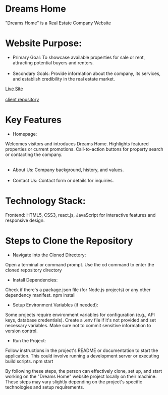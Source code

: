 


# Dreams Home
"Dreams Home" is a Real Estate Company Website
# Website Purpose:

* Primary Goal: To showcase available properties for sale or rent, attracting potential buyers and renters.
 <br><br/>
* Secondary Goals: Provide information about the company, its services, and establish credibility in the real estate market.

[Live Site](https://www.myreactapp.com)
<br><br/>
[client repository](https://github.com/jubaer131/Dreams-home-10.git)


#  Key Features 
*  Homepage:

Welcomes visitors and introduces Dreams Home.
Highlights featured properties or current promotions.
Call-to-action buttons for property search or contacting the company.
<br><br/>
*  About Us:
Company background, history, and values.
<br><br/>
*  Contact Us:
Contact form or details for inquiries.

# Technology Stack:

Frontend: HTML5, CSS3, react.js, JavaScript for interactive features and responsive design.


# Steps to Clone the Repository

* Navigate into the Cloned Directory:

Open a terminal or command prompt.
Use the cd command to enter the cloned repository directory

* Install Dependencies:

Check if there's a package.json file (for Node.js projects) or any other dependency manifest.
npm install

* Setup Environment Variables (if needed):

Some projects require environment variables for configuration (e.g., API keys, database credentials).
Create a .env file if it's not provided and set necessary variables. Make sure not to commit sensitive information to version control.
*  Run the Project:

Follow instructions in the project's README or documentation to start the application. This could involve running a development server or executing build scripts.
npm start

By following these steps, the person can effectively clone, set up, and start working on the "Dreams Home" website project locally on their machine. These steps may vary slightly depending on the project's specific technologies and setup requirements.


